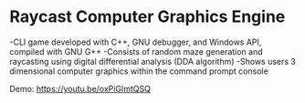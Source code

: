 # Raycast Computer Graphics Engine

-CLI game developed with C++, GNU debugger, and Windows API, compiled with GNU G++
-Consists of random maze generation and raycasting using digital differential analysis (DDA algorithm)
-Shows users 3 dimensional computer graphics within the command prompt console 


Demo: https://youtu.be/oxPiGImtQSQ
